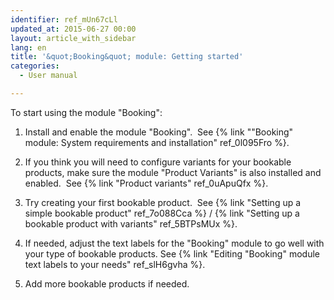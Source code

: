 ```yaml
---
identifier: ref_mUn67cLl
updated_at: 2015-06-27 00:00
layout: article_with_sidebar
lang: en
title: '&quot;Booking&quot; module: Getting started'
categories:
  - User manual

---
```



To start using the module "Booking":

1.  Install and enable the module "Booking". 
    See {% link ""Booking" module: System requirements and installation" ref_0l095Fro %}.

2.  If you think you will need to configure variants for your bookable products, make sure the module "Product Variants" is also installed and enabled. 
    See {% link "Product variants" ref_0uApuQfx %}.

3.  Try creating your first bookable product. 
    See {% link "Setting up a simple bookable product" ref_7o088Cca %} / {% link "Setting up a bookable product with variants" ref_5BTPsMUx %}.

4.  If needed, adjust the text labels for the "Booking" module to go well with your type of bookable products.
    See {% link "Editing "Booking" module text labels to your needs" ref_slH6gvha %}.

5.  Add more bookable products if needed.